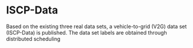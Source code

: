 # ISCP-Data
Based on the existing three real data sets, a vehicle-to-grid (V2G) data set (ISCP-Data) is published. The data set labels are obtained through distributed scheduling
